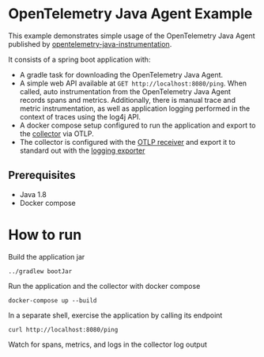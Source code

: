 # OpenTelemetry Java Agent Example

This example demonstrates simple usage of the OpenTelemetry Java Agent published
by [opentelemetry-java-instrumentation](https://github.com/open-telemetry/opentelemetry-java-instrumentation).

It consists of a spring boot application with:

- A gradle task for downloading the OpenTelemetry Java Agent.
- A simple web API available at `GET http://localhost:8080/ping`. When called,
  auto instrumentation from the OpenTelemetry Java Agent records spans and
  metrics. Additionally, there is manual trace and metric instrumentation, as
  well as application logging performed in the context of traces using the log4j
  API.
- A docker compose setup configured to run the application and export to
  the [collector](https://opentelemetry.io/docs/collector/) via OTLP.
- The collector is configured with
  the [OTLP receiver](https://github.com/open-telemetry/opentelemetry-collector/tree/main/receiver/otlpreceiver)
  and export it to standard out with
  the [logging exporter](https://github.com/open-telemetry/opentelemetry-collector/tree/main/exporter/loggingexporter)

## Prerequisites

* Java 1.8
* Docker compose

# How to run

Build the application jar

```shell
../gradlew bootJar
```

Run the application and the collector with docker compose

```shell
docker-compose up --build
```

In a separate shell, exercise the application by calling its endpoint

```shell
curl http://localhost:8080/ping
```

Watch for spans, metrics, and logs in the collector log output
